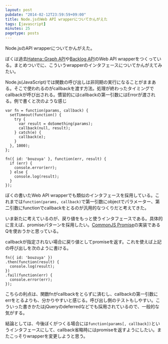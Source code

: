 ```yaml
---
layout: post
pubdate: "2014-02-12T23:59:59+09:00"
title: Node.jsのWeb API wrapperについてかんがえた
tags: [javascript]
minutes: 25
pagetype: posts
---
```

Node.jsのAPI wrapperについてかんがえた。

ぼくは過去[Hatena::Graph API][bouzuya/node-hatena-graph-api]や[Backlog API][bouzuya/node-backlog-api]のWeb API wrapperをつくっている。まとめついでに、こういうwrapperのインタフェースについてかんがえてみたい。

Node.js(JavaScript)では関数の呼び出しは非同期の実行になることがままある。そこで使われるのがcallbackを渡す方法。処理が終わったタイミングでcallbackが呼び出される。慣習的にはcallbackの第一引数にはErrorが渡される。例で書くと次のような感じ

    var fn = function(params, callback) {
      setTimeout(function() {
        try {
          var result = doSomething(params);
          callback(null, result);
        } catch(e) {
          callback(e);
        }
      }, 1000);
    };
    
    fn({ id: 'bouzuya' }, function(err, result) {
      if (err) {
        console.error(err);
      } else {
        console.log(result);
      }
    });

ぼくの書いたWeb API wrapperでも類似のインタフェースを採用している。これまでは`function(params, callback)`で第一引数にobjectでパラメーター、第二引数にfunctionでcallbackをとるのが汎用的なつくりだと考えてきた。

いま新たに考えているのが、戻り値をもっと使うインタフェースである。具体的に言えば、promiseパターンを採用したい。[CommonJS Promise][commonjs-promise]の実装であるQを使おうかと思っている。

callbackが指定されない場合に戻り値としてpromiseを返す。これを使えば上記の呼び出しを次のように書ける。

    fn({ id: 'bouzuya' })
    .then(function(result) {
      console.log(result);
    })
    .fail(function(err) {
      console.error(err);
    });

こちらの利点は、関数fnがcallbackをとらずに済むし、callbackの第一引数にerrをとるよりも、分かりやすいと感じる。呼び出し側のテストもしやすい。こういった書きかたはjQueryのdeferredなどでも採用されているので、一般的な気がする。

結論としては、今後ぼくがつくる場合には`function(params[, callback])`というインタフェースにして、callback省略時にはpromiseを返すようにしたい。またこっそりwrapperを変更しようと思う。

[commonjs-promise]: http://wiki.commonjs.org/wiki/Promises/
[bouzuya/node-backlog-api]: https://github.com/bouzuya/node-backlog-api
[bouzuya/node-hatena-graph-api]: https://github.com/bouzuya/node-hatena-graph-api

